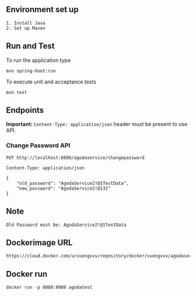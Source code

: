 ## Environment set up

```
1. Install Java
2. Set up Maven
```

## Run and Test

To run the application type

```
mvn spring-boot:run
```

To execute unit and acceptance tests


```
mvn test
```

## Endpoints

**Important:** `Content-Type: application/json` header must be present to use API.


### Change Password API

```
PUT http://localhost:8080/agodaservice/changepassword

Content-Type: application/json

{
    "old_password": "AgodaService2!@1TestData",
    "new_password": "AgodaService2!@132"
}
```

## Note

```
Old Password must be: AgodaService2!@1TestData
```

## Dockerimage URL

```
https://cloud.docker.com/u/vuongvvv/repository/docker/vuongvvv/agodaservice_image
```

## Docker run

```
docker run -p 8080:8080 agodatest
```